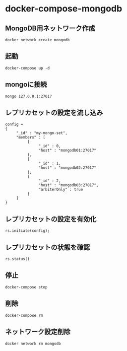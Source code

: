# docker-compose-mongodb

## MongoDB用ネットワーク作成
```
docker network create mongodb
```

## 起動
```
docker-compose up -d
```

## mongoに接続
```
mongo 127.0.0.1:27017
```

## レプリカセットの設定を流し込み
```
config =
{
     "_id" : "my-mongo-set",
     "members" : [
          {
               "_id" : 0,
               "host" : "mongodb01:27017"
          },
          {
               "_id" : 1,
               "host" : "mongodb02:27017"
          },
          {
               "_id" : 2,
               "host" : "mongodb03:27017",
               "arbiterOnly" : true
          }
     ]
}
```

## レプリカセットの設定を有効化
```
rs.initiate(config);
```

## レプリカセットの状態を確認
```
rs.status()
```

## 停止
```
docker-compose stop
```

## 削除
```
docker-compose rm
```

## ネットワーク設定削除
```
docker network rm mongodb
```

